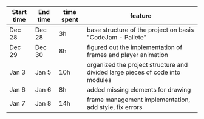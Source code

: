 |  Start time  |  End time  |  time spent  |  feature |
|  ---  |  ---  |  ---  |  ---  |
|  Dec 28  |  Dec 28  |  3h  |  base structure of the project on basis "CodeJam - Pallete"  |
|  Dec 29  |  Dec 30  |  8h  |  figured out the implementation of frames and player animation  |
|  Jan 3  |  Jan 5  |  10h  |  organized the project structure and divided large pieces of code into modules  |
|  Jan 6  |  Jan 6  |  8h  |  added missing elements for drawing  |
|  Jan 7  |  Jan 8  |  14h  |  frame management implementation, add style, fix errors  |
